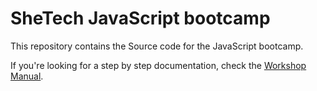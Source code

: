 # SheTech JavaScript bootcamp

This repository contains the Source code for the JavaScript bootcamp.

If you're looking for a step by step documentation, check the [Workshop Manual](https://bootcamp.shetechitaly.org/).
